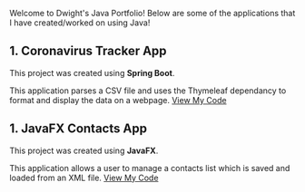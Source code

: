 Welcome to Dwight's Java Portfolio! Below are some of the applications that I have created/worked on using Java!

## 1. Coronavirus Tracker App

This project was created using **Spring Boot**. 

This application parses a CSV file and uses the Thymeleaf dependancy to format and display the data on a webpage. [View My Code](https://github.com/dmcleish91/dmcleish91.github.io/tree/master/COVID-19-Tracker/src/main/java/com/dmcleish91/COVID19Tracker)

## 1. JavaFX Contacts App

This project was created using **JavaFX**. 

This application allows a user to manage a contacts list which is saved and loaded from an XML file. [View My Code](https://github.com/dmcleish91/JavaFX-Contacts-Application)

